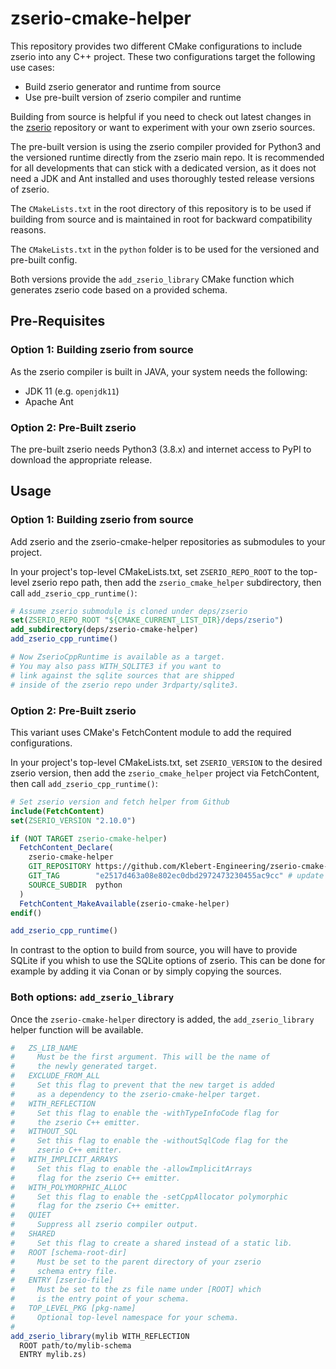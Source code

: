 # zserio-cmake-helper

This repository provides two different CMake configurations to include zserio into any C++ project. These two configurations target the following use cases:

- Build zserio generator and runtime from source 
- Use pre-built version of zserio compiler and runtime

Building from source is helpful if you need to check out latest changes in the [zserio](https://github.com/ndsev/zserio) repository or want to experiment with your own zserio sources.

The pre-built version is using the zserio compiler provided for Python3 and the versioned runtime directly from the zserio main repo. It is recommended for all developments that can stick with a dedicated version, as it does not need a JDK and Ant installed and uses thoroughly tested release versions of zserio.

The `CMakeLists.txt` in the root directory of this repository is to be used if building from source and is maintained in root for backward compatibility reasons.

The `CMakeLists.txt` in the `python` folder is to be used for the versioned and pre-built config.

Both versions provide the `add_zserio_library` CMake function which generates zserio code based on a provided schema.

## Pre-Requisites

### Option 1: Building zserio from source

As the zserio compiler is built in JAVA, your system needs the following:

- JDK 11 (e.g. `openjdk11`)
- Apache Ant

### Option 2: Pre-Built zserio

The pre-built zserio needs Python3 (3.8.x) and internet access to PyPI to download the appropriate release.

## Usage

### Option 1: Building zserio from source

Add zserio and the zserio-cmake-helper repositories as submodules to your project.

In your project's top-level CMakeLists.txt, set `ZSERIO_REPO_ROOT`
to the top-level zserio repo path, then add the `zserio_cmake_helper`
subdirectory, then call `add_zserio_cpp_runtime()`:

```cmake
# Assume zserio submodule is cloned under deps/zserio
set(ZSERIO_REPO_ROOT "${CMAKE_CURRENT_LIST_DIR}/deps/zserio")
add_subdirectory(deps/zserio-cmake-helper)
add_zserio_cpp_runtime()

# Now ZserioCppRuntime is available as a target.
# You may also pass WITH_SQLITE3 if you want to
# link against the sqlite sources that are shipped
# inside of the zserio repo under 3rdparty/sqlite3.
```

### Option 2: Pre-Built zserio

This variant uses CMake's FetchContent module to add the required configurations.

In your project's top-level CMakeLists.txt, set `ZSERIO_VERSION`
to the desired zserio version, then add the `zserio_cmake_helper`
project via FetchContent, then call `add_zserio_cpp_runtime()`:

```cmake
# Set zserio version and fetch helper from Github
include(FetchContent)
set(ZSERIO_VERSION "2.10.0")

if (NOT TARGET zserio-cmake-helper)
  FetchContent_Declare(
    zserio-cmake-helper
    GIT_REPOSITORY https://github.com/Klebert-Engineering/zserio-cmake-helper.git
    GIT_TAG        "e2517d463a08e802ec0dbd2972473230455ac9cc" # update if necessary
    SOURCE_SUBDIR  python
  )
  FetchContent_MakeAvailable(zserio-cmake-helper)
endif()

add_zserio_cpp_runtime()
```

In contrast to the option to build from source, you will have to provide SQLite if you whish to use the SQLite options of zserio. This can be done for example by adding it via Conan or by simply copying the sources.

### Both options: `add_zserio_library`

Once the `zserio-cmake-helper` directory
is added, the `add_zserio_library` helper function will be available.

```cmake
#   ZS_LIB_NAME
#     Must be the first argument. This will be the name of
#     the newly generated target.
#   EXCLUDE_FROM_ALL
#     Set this flag to prevent that the new target is added
#     as a dependency to the zserio-cmake-helper target.
#   WITH_REFLECTION
#     Set this flag to enable the -withTypeInfoCode flag for
#     the zserio C++ emitter.
#   WITHOUT_SQL
#     Set this flag to enable the -withoutSqlCode flag for the
#     zserio C++ emitter.
#   WITH_IMPLICIT_ARRAYS
#     Set this flag to enable the -allowImplicitArrays
#     flag for the zserio C++ emitter.
#   WITH_POLYMORPHIC_ALLOC
#     Set this flag to enable the -setCppAllocator polymorphic
#     flag for the zserio C++ emitter.
#   QUIET
#     Suppress all zserio compiler output.
#   SHARED
#     Set this flag to create a shared instead of a static lib.
#   ROOT [schema-root-dir]
#     Must be set to the parent directory of your zserio
#     schema entry file.
#   ENTRY [zserio-file]
#     Must be set to the zs file name under [ROOT] which
#     is the entry point of your schema.
#   TOP_LEVEL_PKG [pkg-name]
#     Optional top-level namespace for your schema.
#
add_zserio_library(mylib WITH_REFLECTION
  ROOT path/to/mylib-schema
  ENTRY mylib.zs)
```
